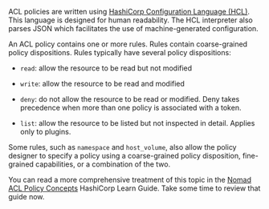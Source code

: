 ACL policies are written using [HashiCorp Configuration Language (HCL)][HCL].
This language is designed for human readability. The HCL interpreter also parses
JSON which facilitates the use of machine-generated configuration.

An ACL policy contains one or more rules. Rules contain coarse-grained policy
dispositions. Rules typically have several policy dispositions:

- `read`: allow the resource to be read but not modified

- `write`: allow the resource to be read and modified

- `deny`: do not allow the resource to be read or modified. Deny takes
  precedence when more than one policy is associated with a token.

- `list`: allow the resource to be listed but not inspected in
  detail. Applies only to plugins.

Some rules, such as `namespace` and `host_volume`, also allow the policy designer to
specify a policy using a coarse-grained policy disposition, fine-grained
capabilities, or a combination of the two.

You can read a more comprehensive treatment of this topic in the
[Nomad ACL Policy Concepts] HashiCorp Learn Guide. Take some time to review that
guide now.

[HCL]: https://github.com/hashicorp/hcl/
[Nomad ACL Policy Concepts]: https://learn.hashicorp.com/nomad/acls/policies